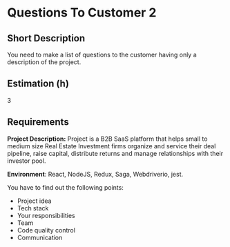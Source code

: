 # Questions To Customer 2

## Short Description

You need to make a list of questions to the customer having only a description of the project.

## Estimation (h)

3

## Requirements

**Project Description:** Project is a B2B SaaS platform that helps small to medium size Real Estate Investment firms
organize and service their deal pipeline, raise capital, distribute returns and manage relationships with their investor
pool.

**Environment**: React, NodeJS, Redux, Saga, Webdriverio, jest.

You have to find out the following points:

* Project idea
* Tech stack
* Your responsibilities
* Team
* Code quality control
* Communication
